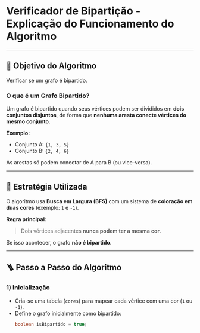 # Verificador de Bipartição - Explicação do Funcionamento do Algoritmo

---

## 🎯 Objetivo do Algoritmo

Verificar se um grafo é bipartido.

### O que é um Grafo Bipartido?

Um grafo é bipartido quando seus vértices podem ser divididos em **dois conjuntos disjuntos**, de forma que **nenhuma aresta conecte vértices do mesmo conjunto**.

**Exemplo:**

- Conjunto A: `{1, 3, 5}`
- Conjunto B: `{2, 4, 6}`

As arestas só podem conectar de A para B (ou vice-versa).

---

## 🧠 Estratégia Utilizada

O algoritmo usa **Busca em Largura (BFS)** com um sistema de **coloração em duas cores** (exemplo: `1` e `-1`).

**Regra principal:**

> Dois vértices adjacentes **nunca podem ter a mesma cor**.

Se isso acontecer, o grafo **não é bipartido**.

---

## 🪜 Passo a Passo do Algoritmo

### 1) Inicialização

- Cria-se uma tabela (`cores`) para mapear cada vértice com uma cor (`1` ou `-1`).
- Define o grafo inicialmente como bipartido:
  ```java
  boolean isBipartido = true;
